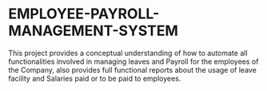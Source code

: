 # EMPLOYEE-PAYROLL-MANAGEMENT-SYSTEM
This project provides a conceptual understanding of how to automate all functionalities involved in managing leaves and Payroll for the employees of the Company, also provides full functional reports about the usage of leave facility and Salaries paid or to be paid to employees.
